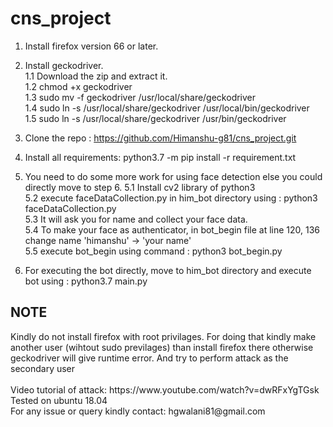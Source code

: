 # cns_project

1. Install firefox version 66 or later.<br/>
2. Install geckodriver. <br/>
   1.1 Download the zip and extract it. <br/>
   1.2 chmod +x geckodriver <br/>
   1.3 sudo mv -f geckodriver /usr/local/share/geckodriver <br/>
   1.4 sudo ln -s /usr/local/share/geckodriver /usr/local/bin/geckodriver <br/>
   1.5 sudo ln -s /usr/local/share/geckodriver /usr/bin/geckodriver <br/>

3. Clone the repo : https://github.com/Himanshu-g81/cns_project.git <br/>
4. Install all requirements: python3.7 -m pip install -r requirement.txt <br/>
5. You need to do some more work for using face detection else you could directly move to step 6.
   5.1 Install cv2 library of python3 <br/>
   5.2 execute faceDataCollection.py in him_bot directory using : python3 faceDataCollection.py <br/>
   5.3 It will ask you for name and collect your face data. <br/>
   5.4 To make your face as authenticator, in bot_begin file at line 120, 136 change name 'himanshu' -> 'your name' <br/>
   5.5 execute bot_begin using command : python3 bot_begin.py <br/>
6. For executing the bot directly, move to him_bot directory and execute bot using : python3.7 main.py <br/>


<h2> NOTE </h2>
   Kindly do not install firefox with root privilages. For doing that kindly make another user (wihtout sudo previlages) than install firefox there otherwise geckodriver will give runtime error. And try to perform attack as the secondary user <br/>
 <br/>
 Video tutorial of attack: https://www.youtube.com/watch?v=dwRFxYgTGsk <br/>
 Tested on ubuntu 18.04 <br/>
 For any issue or query kindly contact: hgwalani81@gmail.com

